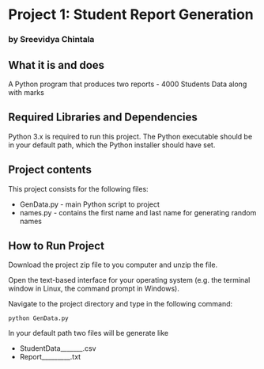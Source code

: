 # Project 1: Student Report Generation
### by Sreevidya Chintala

## What it is and does

A Python program that produces two reports -  4000 Students Data along with marks

## Required Libraries and Dependencies

Python 3.x is required to run this project. The Python executable should be in
your default path, which the Python installer should have set.

## Project contents

This project consists for the following files:

* GenData.py - main Python script to project
* names.py - contains the first name and last name for generating random names

## How to Run Project

Download the project zip file to you computer and unzip the file.

Open the text-based interface for your operating system (e.g. the terminal
window in Linux, the command prompt in Windows).

Navigate to the project directory and type in the following command:

```
python GenData.py
```

In your default path two files will be generate like 
* StudentData_______.csv 
* Report_________.txt